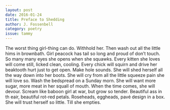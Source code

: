 ```yaml
---
layout: post 
date: 2016-01-24
title: Preface to Shedding
author: J. Fossenbell
category: poetry
issue: tammy
---
```

The worst thing girl-thing can do. Withhold her. Then wash out all the little hims in brownbath. Girl peacock has tail so long and proud of don’t touch. So many many eyes she opens when she squawks. Every kitten she loves will come still, licked clean, cooling. Every chick will squirn and drive her beaktooth hurt just to get open. Make hole sounds. She will shed herself all the way down into her boots. She will cry from all the little squeeze pain she will love so. Wash the bedspread on a Sunday morn. She will want more sugar, more meat in her squall of mouth. When the time comes, she will devour. Scream like baboon girl at war, but grow so tender. Beautiful ass in th eair, beautiful rot-red petals. Roseheads, eggheads, pavé design in a box. She will trust herself so little. Till she empties.